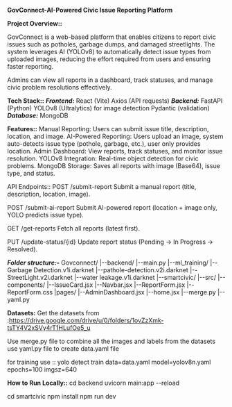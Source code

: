 **GovConnect-AI-Powered Civic Issue Reporting Platform**

**Project Overview::**

GovConnect is a web-based platform that enables citizens to report civic issues such as potholes, garbage dumps, and damaged streetlights. The system leverages AI (YOLOv8) to automatically detect issue types from uploaded images, reducing the effort required from users and ensuring faster reporting.

Admins can view all reports in a dashboard, track statuses, and manage civic problem resolutions effectively.

**Tech Stack::**
_**Frontend:**_
React (Vite)
Axios (API requests)
_**Backend:**_
FastAPI (Python)
YOLOv8 (Ultralytics) for image detection
Pydantic (validation)
_**Database:**_
MongoDB


**Features::**
Manual Reporting: Users can submit issue title, description, location, and image.
AI-Powered Reporting: Users upload an image, system auto-detects issue type (pothole, garbage, etc.), user only provides location.
Admin Dashboard: View reports, track statuses, and monitor issue resolution.
YOLOv8 Integration: Real-time object detection for civic problems.
MongoDB Storage: Saves all reports with image (Base64), issue type, and status.

API Endpoints::
POST /submit-report
Submit a manual report (title, description, location, image).

POST /submit-ai-report
Submit AI-powered report (location + image only, YOLO predicts issue type).

GET /get-reports
Fetch all reports (latest first).

PUT /update-status/{id}
Update report status (Pending → In Progress → Resolved).

**_Folder structure:-_**
Govconnect/
|--backend/
    |--main.py
|--ml_training/
    |--Garbage Detection.v1i.darknet
    |--pathole-detection.v2i.darknet
    |--StreetLight.v2i.darknet
    |--water leakage.v1i.darknet
|--smartcivic/
    |--src/
       |--components/
          |--IssueCard.jsx
          |--Navbar.jsx
          |--ReportForm.jsx
          |--ReportForm.css
       |pages/
          |--AdminDashboard.jsx
          |--home.jsx
|--merge.py
|--yaml.py

**Datasets:**
Get the datasets from :https://drive.google.com/drive/u/0/folders/1ovZzXmk-tsTY4V2xSVy4rT1HLufOe5_u

Use merge.py file to combine all the images and labels from the datasets
use yaml.py file to create data.yaml file 

for training use :: yolo detect train data=data.yaml model=yolov8n.yaml epochs=100 imgsz=640


**How to Run Locally::**
cd backend
uvicorn main:app --reload

cd smartcivic
npm install
npm run dev




